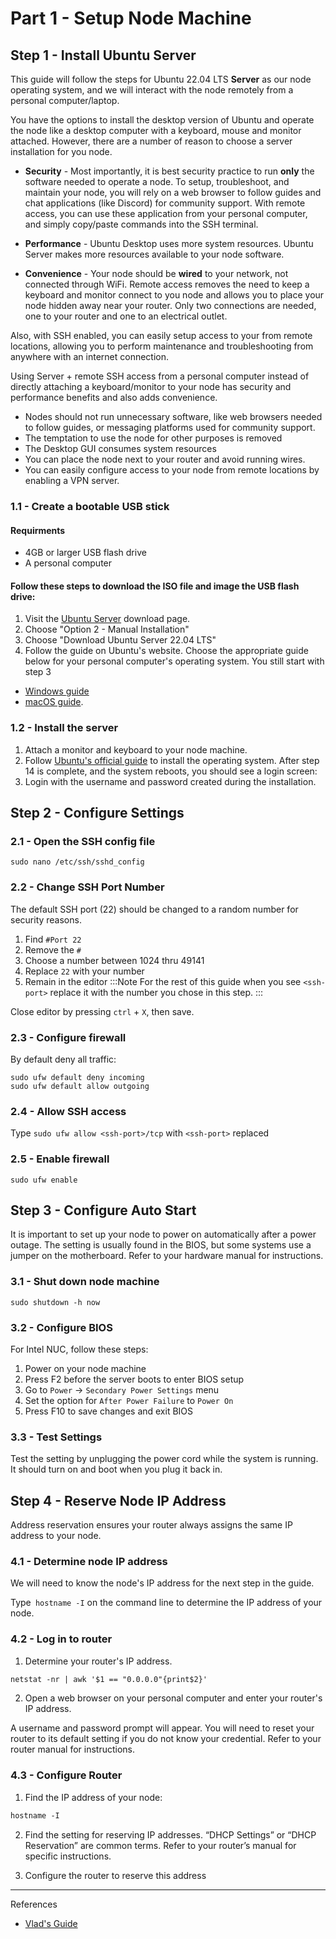 

# Part 1 - Setup Node Machine

## Step 1 - Install Ubuntu Server

This guide will follow the steps for Ubuntu 22.04 LTS **Server** as our node operating system, and we will interact with the node remotely from a personal computer/laptop. 

You have the options to install the desktop version of Ubuntu and operate the node like a desktop computer with a keyboard, mouse and monitor attached. However, there are a number of reason to choose a server installation for you node.

* **Security** - Most importantly, it is best security practice to run **only** the software needed to operate a node. To setup, troubleshoot, and maintain your node, you will rely on a web browser to follow guides and chat applications (like Discord) for community support. With remote access, you can use these application from your personal computer, and simply copy/paste commands into the SSH terminal.

* **Performance** - Ubuntu Desktop uses more system resources. Ubuntu Server makes more resources available to your node software.

* **Convenience** - Your node should be **wired** to your network, not connected through WiFi. Remote access removes the need to keep a keyboard and monitor connect to you node and allows you to place your node hidden away near your router. Only two connections are needed, one to your router and one to an electrical outlet.

Also, with SSH enabled, you can easily setup access to your from remote locations, allowing you to perform maintenance and troubleshooting from anywhere with an internet connection.




Using Server + remote SSH access from a personal computer instead of directly attaching a keyboard/monitor to your node has security and performance benefits and also adds convenience. 

- Nodes should not run unnecessary software, like web browsers needed to follow guides, or messaging platforms used for community support.
- The temptation to use the node for other purposes is removed
- The Desktop GUI consumes system resources
- You can place the node next to your router and avoid running wires.
- You can easily configure access to your node from remote locations by enabling a VPN server.
 

### 1.1 - Create a bootable USB stick

#### Requirments
* 4GB or larger USB flash drive
* A personal computer


#### Follow these steps to download the ISO file and image the USB flash drive:

1. Visit the [Ubuntu Server](https://ubuntu.com/download/server) download page.
2. Choose "Option 2 - Manual Installation"
3. Choose "Download Ubuntu Server 22.04 LTS"
4. Follow the guide on Ubuntu's website. Choose the appropriate guide below for your personal computer's operating system. You still start with step 3
* [Windows guide](https://ubuntu.com/tutorials/create-a-usb-stick-on-windows#3-usb-selection)
* [macOS guide](https://ubuntu.com/tutorials/create-a-usb-stick-on-macos#3-prepare-the-usb-stick).



### 1.2 - Install the server

1. Attach a monitor and keyboard to your node machine. 
2. Follow [Ubuntu's official guide](https://ubuntu.com/tutorials/install-ubuntu-server#1-overview) to install the operating system. After step 14 is complete, and the system reboots, you should see a login screen:
3. Login with the username and password created during the installation.
 


## Step 2 - Configure Settings


### 2.1 - Open the SSH config file
```
sudo nano /etc/ssh/sshd_config
```
### 2.2 - Change SSH Port Number

The default SSH port (22) should be changed to a random number for security reasons.

1. Find `#Port 22`
2. Remove the `#`
3. Choose a number between 1024 thru 49141
4. Replace `22` with your number
5. Remain in the editor
:::Note
For the rest of this guide when you see `<ssh-port>` replace it with the number you chose in this step.
:::

Close editor by pressing `ctrl` + `X`, then save.

### 2.3 - Configure firewall

By default deny all traffic:

```
sudo ufw default deny incoming
sudo ufw default allow outgoing
```

### 2.4 - Allow SSH access

Type `sudo ufw allow <ssh-port>/tcp` with `<ssh-port>` replaced


### 2.5 - Enable firewall
```
sudo ufw enable
```


## Step 3 - Configure Auto Start

It is important to set up your node to power on automatically after a power outage. The setting is usually found in the BIOS, but some systems use a jumper on the motherboard. Refer to your hardware manual for instructions.
### 3.1 - Shut down node machine
```
sudo shutdown -h now
```
### 3.2 - Configure BIOS
For Intel NUC, follow these steps:
1. Power on your node machine
1. Press F2 before the server boots to enter BIOS setup
2. Go to `Power` -> `Secondary Power Settings` menu
3. Set the option for `After Power Failure` to `Power On`
4. Press F10 to save changes and exit BIOS

### 3.3 - Test Settings
Test the setting by unplugging the power cord while the system is running. It should turn on and boot when you plug it back in.


## Step 4 - Reserve Node IP Address
Address reservation ensures your router always assigns the same IP address to your node.

### 4.1 - Determine node IP address
We will need to know the node's IP address for the next step in the guide.

Type` hostname -I` on the command line to determine the IP address of your node.

### 4.2 - Log in to router
1. Determine your router's IP address.
```markdown title="copy/paste this command"
netstat -nr | awk '$1 == "0.0.0.0"{print$2}'
```
2. Open a web browser on your personal computer and enter your router's IP address.

A username and password prompt will appear. You will need to reset your router to its default setting if you do not know your credential. Refer to your router manual for instructions.

### 4.3 - Configure Router
1. Find the IP address of your node:
```markdown title="copy/paste this command"
hostname -I
```
2. Find the setting for reserving IP addresses. “DHCP Settings” or “DHCP Reservation” are common terms. Refer to your router’s manual for specific instructions.

3. Configure the router to reserve this address




---
References
- [Vlad's Guide](https://github.com/lykhonis/lukso-node-guide#auto-start)